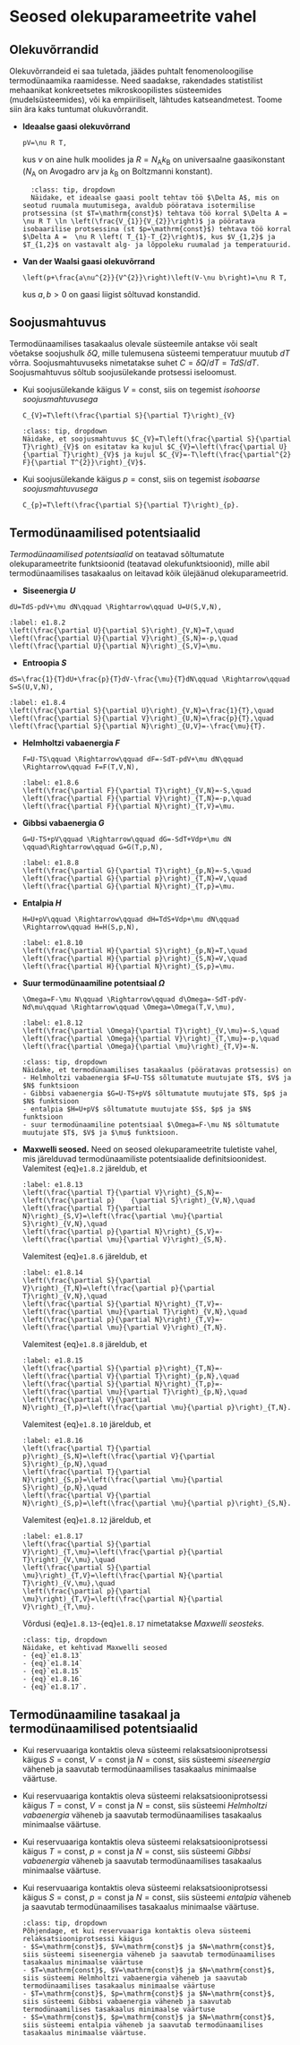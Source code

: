 # Seosed olekuparameetrite vahel

## Olekuvõrrandid

Olekuvõrrandeid ei saa tuletada, jäädes puhtalt fenomenoloogilise termodünaamika raamidesse. Need saadakse, rakendades statistilist mehaanikat konkreetsetes mikroskoopilistes süsteemides (mudelsüsteemides), või ka empiiriliselt,  lähtudes katseandmetest. Toome siin ära kaks tuntumat olukuvõrrandit.

- **Ideaalse gaasi olekuvõrrand**
    ```{math}
    pV=\nu R T,
    ```
    kus $\nu$ on aine hulk moolides ja $R=N_{\mathrm{A}}k_{\mathrm{B}}$ on universaalne gaasikonstant ($N_{\mathrm{A}}$ on Avogadro arv ja $k_{\mathrm{B}}$ on Boltzmanni konstant).

  ```{admonition} Ülesanne
    :class: tip, dropdown
    Näidake, et ideaalse gaasi poolt tehtav töö $\Delta A$, mis on seotud ruumala muutumisega, avaldub pööratava isotermilise protsessina (st $T=\mathrm{const}$) tehtava töö korral $\Delta A =  \nu R T \ln \left(\frac{V_{1}}{V_{2}}\right)$ ja pööratava isobaarilise protsessina (st $p=\mathrm{const}$) tehtava töö korral $\Delta A =  \nu R \left( T_{1}-T_{2}\right)$, kus $V_{1,2}$ ja $T_{1,2}$ on vastavalt alg- ja lõppoleku ruumalad ja temperatuurid.
    ```

- **Van der Waalsi gaasi olekuvõrrand**
    ```{math}
    \left(p+\frac{a\nu^{2}}{V^{2}}\right)\left(V-\nu b\right)=\nu R T,
    ```
    kus $a,b>0$ on gaasi liigist sõltuvad konstandid.

## Soojusmahtuvus

Termodünaamilises tasakaalus olevale süsteemile antakse või sealt võetakse soojushulk $\delta Q$, mille tulemusena süsteemi temperatuur muutub $dT$ võrra. Soojusmahtuvuseks nimetatakse suhet $C=\delta Q/dT=TdS/dT$. Soojusmahtuvus sõltub soojusülekande protsessi iseloomust. 

- Kui soojusülekande käigus $V=\mathrm{const}$, siis on tegemist *isohoorse soojusmahtuvusega*
    ```{math}
    C_{V}=T\left(\frac{\partial S}{\partial T}\right)_{V}
    ```
    ```{admonition} Ülesanne
    :class: tip, dropdown
    Näidake, et soojusmahtuvus $C_{V}=T\left(\frac{\partial S}{\partial T}\right)_{V}$ on esitatav ka kujul $C_{V}=\left(\frac{\partial U}{\partial T}\right)_{V}$ ja kujul $C_{V}=-T\left(\frac{\partial^{2} F}{\partial T^{2}}\right)_{V}$.
    ```

- Kui soojusülekande käigus $p=\mathrm{const}$, siis on tegemist *isobaarse soojusmahtuvusega*
    ```{math}
    C_{p}=T\left(\frac{\partial S}{\partial T}\right)_{p}.
    ```

## Termodünaamilised potentsiaalid

*Termodünaamilised potentsiaalid* on teatavad sõltumatute olekuparameetrite funktsioonid (teatavad olekufunktsioonid), mille abil termodünaamilises tasakaalus on leitavad kõik ülejäänud olekuparameetrid.
- **Siseenergia $U$**
```{math}
dU=TdS-pdV+\mu dN\qquad \Rightarrow\qquad U=U(S,V,N),
```
```{math}
:label: e1.8.2
\left(\frac{\partial U}{\partial S}\right)_{V,N}=T,\quad \left(\frac{\partial U}{\partial V}\right)_{S,N}=-p,\quad \left(\frac{\partial U}{\partial N}\right)_{S,V}=\mu.
```

- **Entroopia $S$**
```{math}
dS=\frac{1}{T}dU+\frac{p}{T}dV-\frac{\mu}{T}dN\qquad \Rightarrow\qquad S=S(U,V,N),
```
```{math}
:label: e1.8.4
\left(\frac{\partial S}{\partial U}\right)_{V,N}=\frac{1}{T},\quad \left(\frac{\partial S}{\partial V}\right)_{U,N}=\frac{p}{T},\quad \left(\frac{\partial S}{\partial N}\right)_{U,V}=-\frac{\mu}{T}.
```

- **Helmholtzi vabaenergia $F$**
    ```{math}
    F=U-TS\qquad \Rightarrow\qquad dF=-SdT-pdV+\mu dN\qquad \Rightarrow\qquad F=F(T,V,N),
    ```
    ```{math}
    :label: e1.8.6
    \left(\frac{\partial F}{\partial T}\right)_{V,N}=-S,\quad \left(\frac{\partial F}{\partial V}\right)_{T,N}=-p,\quad \left(\frac{\partial F}{\partial N}\right)_{T,V}=\mu.
    ```

- **Gibbsi vabaenergia $G$**
    ```{math}
    G=U-TS+pV\qquad \Rightarrow\qquad dG=-SdT+Vdp+\mu dN \qquad\Rightarrow\qquad G=G(T,p,N),
    ```
    ```{math}
    :label: e1.8.8
    \left(\frac{\partial G}{\partial T}\right)_{p,N}=-S,\quad \left(\frac{\partial G}{\partial p}\right)_{T,N}=V,\quad \left(\frac{\partial G}{\partial N}\right)_{T,p}=\mu.
    ```

- **Entalpia $H$**
    ```{math}
    H=U+pV\qquad \Rightarrow\qquad dH=TdS+Vdp+\mu dN\qquad \Rightarrow\qquad H=H(S,p,N),
    ```
    ```{math}
    :label: e1.8.10
    \left(\frac{\partial H}{\partial S}\right)_{p,N}=T,\quad \left(\frac{\partial H}{\partial p}\right)_{S,N}=V,\quad \left(\frac{\partial H}{\partial N}\right)_{S,p}=\mu.
    ```

- **Suur termodünaamiline potentsiaal $\Omega$**
    ```{math}
    \Omega=F-\mu N\qquad \Rightarrow\qquad d\Omega=-SdT-pdV- Nd\mu\qquad \Rightarrow\qquad \Omega=\Omega(T,V,\mu),
    ```
    ```{math}
    :label: e1.8.12
    \left(\frac{\partial \Omega}{\partial T}\right)_{V,\mu}=-S,\quad \left(\frac{\partial \Omega}{\partial V}\right)_{T,\mu}=-p,\quad \left(\frac{\partial \Omega}{\partial \mu}\right)_{T,V}=-N.
    ```
    ```{admonition} Ülesanne
    :class: tip, dropdown
    Näidake, et termodünaamilises tasakaalus (pööratavas protsessis) on 
    - Helmholtzi vabaenergia $F=U-TS$ sõltumatute muutujate $T$, $V$ ja $N$ funktsioon
    - Gibbsi vabaenergia $G=U-TS+pV$ sõltumatute muutujate $T$, $p$ ja $N$ funktsioon
    - entalpia $H=U+pV$ sõltumatute muutujate $S$, $p$ ja $N$ funktsioon
    - suur termodünaamiline potentsiaal $\Omega=F-\mu N$ sõltumatute muutujate $T$, $V$ ja $\mu$ funktsioon.
    ```

- **Maxwelli seosed.** Need on seosed olekuparameetrite tuletiste vahel, mis järelduvad termodünaamiliste potentsiaalide definitsioonidest. Valemitest {eq}`e1.8.2` järeldub, et
   ```{math}
   :label: e1.8.13
   \left(\frac{\partial T}{\partial V}\right)_{S,N}=-\left(\frac{\partial p}    {\partial S}\right)_{V,N},\quad
   \left(\frac{\partial T}{\partial N}\right)_{S,V}=\left(\frac{\partial \mu}{\partial S}\right)_{V,N},\quad
   \left(\frac{\partial p}{\partial N}\right)_{S,V}=-\left(\frac{\partial \mu}{\partial V}\right)_{S,N}.
    ```

    Valemitest {eq}`e1.8.6` järeldub, et
    ```{math}
    :label: e1.8.14
    \left(\frac{\partial S}{\partial V}\right)_{T,N}=\left(\frac{\partial p}{\partial T}\right)_{V,N},\quad
    \left(\frac{\partial S}{\partial N}\right)_{T,V}=-\left(\frac{\partial \mu}{\partial T}\right)_{V,N},\quad
    \left(\frac{\partial p}{\partial N}\right)_{T,V}=-\left(\frac{\partial \mu}{\partial V}\right)_{T,N}.
    ```

    Valemitest {eq}`e1.8.8` järeldub, et
    ```{math}
    :label: e1.8.15
    \left(\frac{\partial S}{\partial p}\right)_{T,N}=-\left(\frac{\partial V}{\partial T}\right)_{p,N},\quad
    \left(\frac{\partial S}{\partial N}\right)_{T,p}=-\left(\frac{\partial \mu}{\partial T}\right)_{p,N},\quad
    \left(\frac{\partial V}{\partial N}\right)_{T,p}=\left(\frac{\partial \mu}{\partial p}\right)_{T,N}.
    ````

    Valemitest {eq}`e1.8.10` järeldub, et
    ```{math}
    :label: e1.8.16
    \left(\frac{\partial T}{\partial p}\right)_{S,N}=\left(\frac{\partial V}{\partial S}\right)_{p,N},\quad
    \left(\frac{\partial T}{\partial N}\right)_{S,p}=\left(\frac{\partial \mu}{\partial S}\right)_{p,N},\quad
    \left(\frac{\partial V}{\partial N}\right)_{S,p}=\left(\frac{\partial \mu}{\partial p}\right)_{S,N}.
    ```

    Valemitest {eq}`e1.8.12` järeldub, et
    ```{math}
    :label: e1.8.17
    \left(\frac{\partial S}{\partial V}\right)_{T,\mu}=\left(\frac{\partial p}{\partial T}\right)_{V,\mu},\quad
    \left(\frac{\partial S}{\partial \mu}\right)_{T,V}=\left(\frac{\partial N}{\partial T}\right)_{V,\mu},\quad
    \left(\frac{\partial p}{\partial \mu}\right)_{T,V}=\left(\frac{\partial N}{\partial V}\right)_{T,\mu}.
    ```

    Võrdusi {eq}`e1.8.13`-{eq}`e1.8.17` nimetatakse *Maxwelli seosteks*.

    ```{admonition} Ülesanne
    :class: tip, dropdown
    Näidake, et kehtivad Maxwelli seosed 
    - {eq}`e1.8.13`
    - {eq}`e1.8.14`
    - {eq}`e1.8.15`
    - {eq}`e1.8.16`
    - {eq}`e1.8.17`.
    ```    

## Termodünaamiline tasakaal ja termodünaamilised potentsiaalid

- Kui reservuaariga kontaktis oleva süsteemi relaksatsiooniprotsessi käigus $S=\mathrm{const}$, $V=\mathrm{const}$ ja $N=\mathrm{const}$, siis süsteemi *siseenergia* väheneb ja saavutab termodünaamilises tasakaalus minimaalse väärtuse.

- Kui reservuaariga kontaktis oleva süsteemi relaksatsiooniprotsessi käigus $T=\mathrm{const}$, $V=\mathrm{const}$ ja $N=\mathrm{const}$, siis süsteemi *Helmholtzi vabaenergia* väheneb ja saavutab termodünaamilises tasakaalus minimaalse väärtuse.

- Kui reservuaariga kontaktis oleva süsteemi relaksatsiooniprotsessi käigus $T=\mathrm{const}$, $p=\mathrm{const}$ ja $N=\mathrm{const}$, siis süsteemi *Gibbsi vabaenergia* väheneb ja saavutab termodünaamilises tasakaalus minimaalse väärtuse.

- Kui reservuaariga kontaktis oleva süsteemi relaksatsiooniprotsessi käigus $S=\mathrm{const}$, $p=\mathrm{const}$ ja $N=\mathrm{const}$, siis süsteemi *entalpia* väheneb ja saavutab termodünaamilises tasakaalus minimaalse väärtuse.

    ```{admonition} Ülesanne
    :class: tip, dropdown
    Põhjendage, et kui reservuaariga kontaktis oleva süsteemi relaksatsiooniprotsessi käigus
    - $S=\mathrm{const}$, $V=\mathrm{const}$ ja $N=\mathrm{const}$, siis süsteemi siseenergia väheneb ja saavutab termodünaamilises tasakaalus minimaalse väärtuse
    - $T=\mathrm{const}$, $V=\mathrm{const}$ ja $N=\mathrm{const}$, siis süsteemi Helmholtzi vabaenergia väheneb ja saavutab termodünaamilises tasakaalus minimaalse väärtuse 
    - $T=\mathrm{const}$, $p=\mathrm{const}$ ja $N=\mathrm{const}$, siis süsteemi Gibbsi vabaenergia väheneb ja saavutab termodünaamilises tasakaalus minimaalse väärtuse
    - $S=\mathrm{const}$, $p=\mathrm{const}$ ja $N=\mathrm{const}$, siis süsteemi entalpia väheneb ja saavutab termodünaamilises tasakaalus minimaalse väärtuse.
    ```



